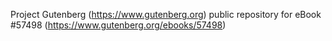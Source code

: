Project Gutenberg (https://www.gutenberg.org) public repository for
eBook #57498 (https://www.gutenberg.org/ebooks/57498)
